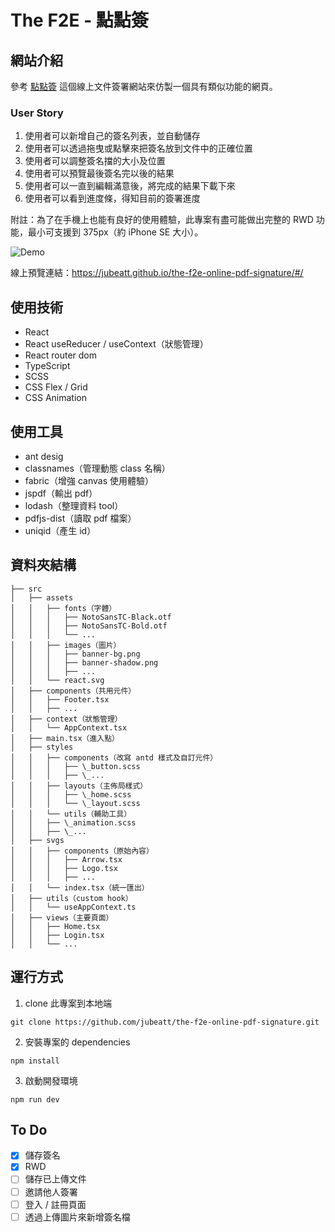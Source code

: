 # The F2E - 點點簽

## 網站介紹

參考 [點點簽](https://www.dottedsign.com/zh-tw/) 這個線上文件簽署網站來仿製一個具有類似功能的網頁。

### User Story

1. 使用者可以新增自己的簽名列表，並自動儲存
2. 使用者可以透過拖曳或點擊來把簽名放到文件中的正確位置
3. 使用者可以調整簽名擋的大小及位置
4. 使用者可以預覽最後簽名完以後的結果
5. 使用者可以一直到編輯滿意後，將完成的結果下載下來
6. 使用者可以看到進度條，得知目前的簽署進度

附註：為了在手機上也能有良好的使用體驗，此專案有盡可能做出完整的 RWD 功能，最小可支援到 375px（約 iPhone SE 大小）。

![Demo](./demo.gif)

線上預覽連結：https://jubeatt.github.io/the-f2e-online-pdf-signature/#/

## 使用技術

- React
- React useReducer / useContext（狀態管理）
- React router dom
- TypeScript
- SCSS
- CSS Flex / Grid
- CSS Animation

## 使用工具

- ant desig
- classnames（管理動態 class 名稱）
- fabric（增強 canvas 使用體驗）
- jspdf（輸出 pdf）
- lodash（整理資料 tool）
- pdfjs-dist（讀取 pdf 檔案）
- uniqid（產生 id）

## 資料夾結構

```
├── src
│   ├── assets
│   │   ├── fonts（字體）
│   │   │   ├── NotoSansTC-Black.otf
│   │   │   ├── NotoSansTC-Bold.otf
│   │   │   └── ...
│   │   ├── images（圖片）
│   │   │   ├── banner-bg.png
│   │   │   ├── banner-shadow.png
│   │   │   ├── ...
│   │   └── react.svg
│   ├── components（共用元件）
│   │   ├── Footer.tsx
│   │   ├── ...
│   ├── context（狀態管理）
│   │   └── AppContext.tsx
│   ├── main.tsx（進入點）
│   ├── styles
│   │   ├── components（改寫 antd 樣式及自訂元件）
│   │   │   ├── \_button.scss
│   │   │   ├── \_...
│   │   ├── layouts（主佈局樣式）
│   │   │   ├── \_home.scss
│   │   │   └── \_layout.scss
│   │   └── utils（輔助工具）
│   │   ├── \_animation.scss
│   │   ├── \_...
│   ├── svgs
│   │   ├── components（原始內容）
│   │   │   ├── Arrow.tsx
│   │   │   ├── Logo.tsx
│   │   │   ├── ...
│   │   └── index.tsx（統一匯出）
│   ├── utils（custom hook）
│   │   └── useAppContext.ts
│   ├── views（主要頁面）
│   │   ├── Home.tsx
│   │   ├── Login.tsx
│   │   └── ...
```

## 運行方式

1. clone 此專案到本地端

```
git clone https://github.com/jubeatt/the-f2e-online-pdf-signature.git
```

2. 安裝專案的 dependencies

```
npm install
```

3. 啟動開發環境

```
npm run dev
```

## To Do

- [x] 儲存簽名
- [x] RWD
- [ ] 儲存已上傳文件
- [ ] 邀請他人簽署
- [ ] 登入 / 註冊頁面
- [ ] 透過上傳圖片來新增簽名檔
